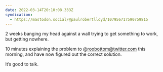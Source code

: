 ```yaml
---
date: 2022-03-14T20:10:08.333Z
syndication:
  - https://mastodon.social/@paulrobertlloyd/107956717590759815
---
```


2 weeks banging my head against a wall trying to get something to work, but getting nowhere.

10 minutes explaining the problem to @roobottom@twitter.com this morning, and have now figured out the correct solution.

It’s good to talk.

